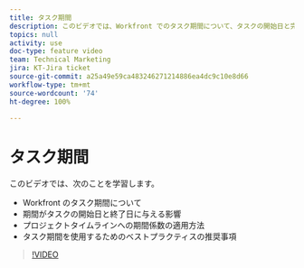 ```yaml
---
title: タスク期間
description: このビデオでは、Workfront でのタスク期間について、タスクの開始日と完了日に対する期間の影響、プロジェクトのタイムラインに対する期間の影響、そしてタスク期間を使用するためのベストプラクティスの推奨事項について学びます。
topics: null
activity: use
doc-type: feature video
team: Technical Marketing
jira: KT-Jira ticket
source-git-commit: a25a49e59ca483246271214886ea4dc9c10e8d66
workflow-type: tm+mt
source-wordcount: '74'
ht-degree: 100%

---
```


# タスク期間

このビデオでは、次のことを学習します。

* Workfront のタスク期間について
* 期間がタスクの開始日と終了日に与える影響
* プロジェクトタイムラインへの期間係数の適用方法
* タスク期間を使用するためのベストプラクティスの推奨事項

>[!VIDEO](https://video.tv.adobe.com/v/335089/?quality=12&learn=on)